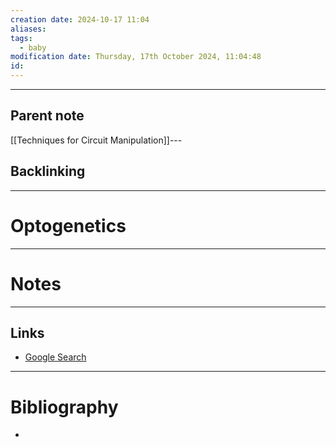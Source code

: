 ```yaml
---
creation date: 2024-10-17 11:04
aliases: 
tags:
  - baby
modification date: Thursday, 17th October 2024, 11:04:48
id:
---
```

---

## Parent note
[[Techniques for Circuit Manipulation]]---
## Backlinking


---
# Optogenetics


---
# Notes


---
## Links
- [Google Search](https://www.google.com/search?q=Optogenetics)

---
# Bibliography
+ 